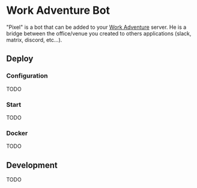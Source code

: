# Work Adventure Bot

"Pixel" is a bot that can be added to your [Work Adventure](https://workadventu.re/) server. He is a bridge between the office/venue you created to others applications (slack, matrix, discord, etc...).

## Deploy

### Configuration

TODO

### Start

TODO

### Docker

TODO

## Development

TODO